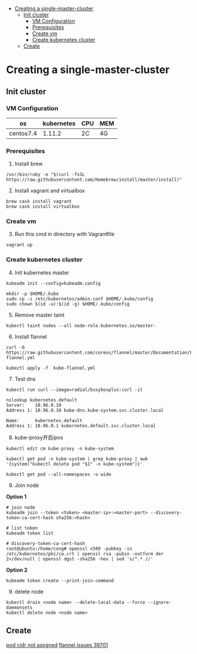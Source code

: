 - [Creating a single-master-cluster](#creating-a-single-master-cluster)
  - [Init cluster](#init-cluster)
    - [VM Configuration](#vm-configuration)
    - [Prerequisites](#prerequisites)
    - [Create vm](#create-vm)
    - [Create kubernetes cluster](#create-kubernetes-cluster)
  - [Create](#create)

# Creating a single-master-cluster

## Init cluster

### VM Configuration

| os  | kubernetes | CPU | MEM |
|---|---|---|---| 
| centos7.4 | 1.11.2 | 2C | 4G |

### Prerequisites
1. Install brew
```
/usr/bin/ruby -e "$(curl -fsSL https://raw.githubusercontent.com/Homebrew/install/master/install)"
```

2. Install vagrant and virtualbox

```
brew cask install vagrant
brew cask install virtualbox
```

### Create vm

3. Run this cmd in directory with Vagrantfile
```
vagrant up
```

### Create kubernetes cluster

4. Init kubernetes master
```
kubeadm init --config=kubeadm.config

mkdir -p $HOME/.kube
sudo cp -i /etc/kubernetes/admin.conf $HOME/.kube/config
sudo chown $(id -u):$(id -g) $HOME/.kube/config
```

5. Remove master taint

```
kubectl taint nodes --all node-role.kubernetes.io/master-
```

6. Install flannel

```
curl -O https://raw.githubusercontent.com/coreos/flannel/master/Documentation/kube-flannel.yml

kubectl apply -f  kube-flannel.yml
```

7. Test dns

```
kubectl run curl --image=radial/busyboxplus:curl -it

nslookup kubernetes.default
Server:    10.96.0.10
Address 1: 10.96.0.10 kube-dns.kube-system.svc.cluster.local

Name:      kubernetes.default
Address 1: 10.96.0.1 kubernetes.default.svc.cluster.local
```

8. kube-proxy开启ipvs

```
kubectl edit cm kube-proxy -n kube-system

kubectl get pod -n kube-system | grep kube-proxy | awk '{system("kubectl delete pod "$1" -n kube-system")}'

kubectl get pod --all-namespaces -o wide
```

9. Join node

**Option 1**
```
# join node
kubeadm join --token <token> <master-ip>:<master-port> --discovery-token-ca-cert-hash sha256:<hash>

# list token
kubeadm token list

# discovery-token-ca-cert-hash
root@ubuntu:/home/cong# openssl x509 -pubkey -in /etc/kubernetes/pki/ca.crt | openssl rsa -pubin -outform der 2>/dev/null | openssl dgst -sha256 -hex | sed 's/^.* //'

```
**Option 2**
```
kubeadm token create --print-join-command
```

9. delete node

```
kubectl drain <node name> --delete-local-data --force --ignore-daemonsets
kubectl delete node <node name>
```

## Create

[pod cidr not assgned](https://github.com/coreos/flannel/issues/728)
[flannel issues 39701](https://github.com/kubernetes/kubernetes/issues/39701)